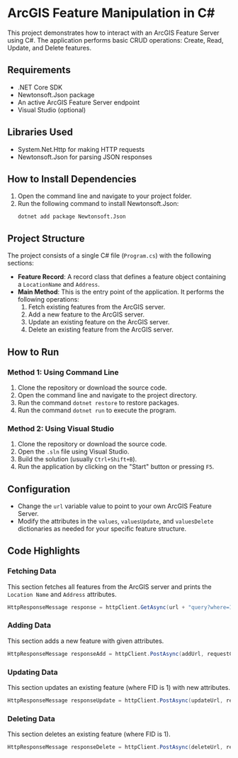# ArcGIS Feature Manipulation in C#

This project demonstrates how to interact with an ArcGIS Feature Server using C#. The application performs basic CRUD operations: Create, Read, Update, and Delete features.

## Requirements
- .NET Core SDK
- Newtonsoft.Json package
- An active ArcGIS Feature Server endpoint
- Visual Studio (optional)

## Libraries Used
- System.Net.Http for making HTTP requests
- Newtonsoft.Json for parsing JSON responses

## How to Install Dependencies
1. Open the command line and navigate to your project folder.
2. Run the following command to install Newtonsoft.Json:
    ```
    dotnet add package Newtonsoft.Json
    ```

## Project Structure
The project consists of a single C# file (`Program.cs`) with the following sections:

- **Feature Record**: A record class that defines a feature object containing a `LocationName` and `Address`.
- **Main Method**: This is the entry point of the application. It performs the following operations:
  1. Fetch existing features from the ArcGIS server.
  2. Add a new feature to the ArcGIS server.
  3. Update an existing feature on the ArcGIS server.
  4. Delete an existing feature from the ArcGIS server.

## How to Run

### Method 1: Using Command Line
1. Clone the repository or download the source code.
2. Open the command line and navigate to the project directory.
3. Run the command `dotnet restore` to restore packages.
4. Run the command `dotnet run` to execute the program.

### Method 2: Using Visual Studio
1. Clone the repository or download the source code.
2. Open the `.sln` file using Visual Studio.
3. Build the solution (usually `Ctrl+Shift+B`).
4. Run the application by clicking on the "Start" button or pressing `F5`.

## Configuration
- Change the `url` variable value to point to your own ArcGIS Feature Server.
- Modify the attributes in the `values`, `valuesUpdate`, and `valuesDelete` dictionaries as needed for your specific feature structure.

## Code Highlights

### Fetching Data
This section fetches all features from the ArcGIS server and prints the `Location Name` and `Address` attributes.

```csharp
HttpResponseMessage response = httpClient.GetAsync(url + "query?where=1%3D1&outFields=*&f=json").Result;
```

### Adding Data
This section adds a new feature with given attributes.

```csharp
HttpResponseMessage responseAdd = httpClient.PostAsync(addUrl, requestContent).Result;
```

### Updating Data
This section updates an existing feature (where FID is 1) with new attributes.

```csharp
HttpResponseMessage responseUpdate = httpClient.PostAsync(updateUrl, requestContentUpdate).Result;
```

### Deleting Data
This section deletes an existing feature (where FID is 1).

```csharp
HttpResponseMessage responseDelete = httpClient.PostAsync(deleteUrl, requestContentDelete).Result;
```